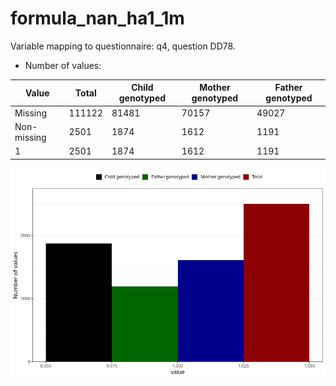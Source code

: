 # formula_nan_ha1_1m
Variable mapping to questionnaire: q4, question DD78.
- Number of values:

| Value | Total | Child genotyped | Mother genotyped | Father genotyped |
| ----- | ----- | --------------- | ---------------- | ---------------- |
| Missing | 111122 | 81481 | 70157 | 49027 |
| Non-missing | 2501 | 1874 | 1612 | 1191 |
| 1 | 2501 | 1874 | 1612 | 1191 |



![](formula_nan_ha1_1m_n.png)



